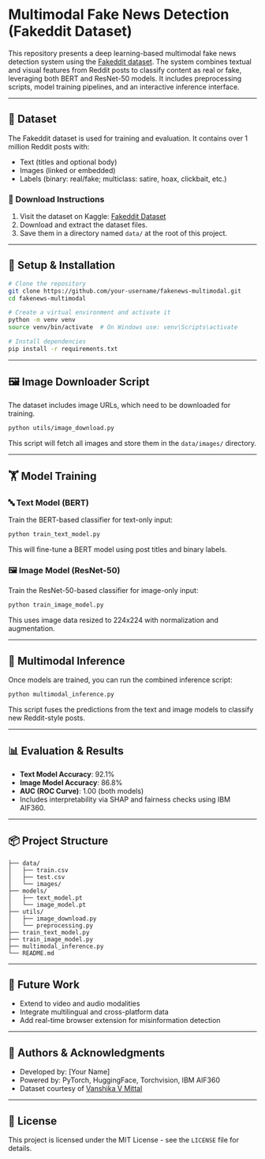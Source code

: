 
# Multimodal Fake News Detection (Fakeddit Dataset)

This repository presents a deep learning-based multimodal fake news detection system using the [Fakeddit dataset](https://www.kaggle.com/datasets/vanshikavmittal/fakeddit-dataset). The system combines textual and visual features from Reddit posts to classify content as real or fake, leveraging both BERT and ResNet-50 models. It includes preprocessing scripts, model training pipelines, and an interactive inference interface.

---

## 📁 Dataset

The Fakeddit dataset is used for training and evaluation. It contains over 1 million Reddit posts with:

- Text (titles and optional body)
- Images (linked or embedded)
- Labels (binary: real/fake; multiclass: satire, hoax, clickbait, etc.)

### 🔽 Download Instructions

1. Visit the dataset on Kaggle: [Fakeddit Dataset](https://www.kaggle.com/datasets/vanshikavmittal/fakeddit-dataset)
2. Download and extract the dataset files.
3. Save them in a directory named `data/` at the root of this project.

---

## 🧰 Setup & Installation

```bash
# Clone the repository
git clone https://github.com/your-username/fakenews-multimodal.git
cd fakenews-multimodal

# Create a virtual environment and activate it
python -m venv venv
source venv/bin/activate  # On Windows use: venv\Scripts\activate

# Install dependencies
pip install -r requirements.txt
```

---

## 🖼️ Image Downloader Script

The dataset includes image URLs, which need to be downloaded for training.

```bash
python utils/image_download.py
```

This script will fetch all images and store them in the `data/images/` directory.

---

## 🏋️ Model Training

### 🔤 Text Model (BERT)

Train the BERT-based classifier for text-only input:

```bash
python train_text_model.py
```

This will fine-tune a BERT model using post titles and binary labels.

### 🖼️ Image Model (ResNet-50)

Train the ResNet-50-based classifier for image-only input:

```bash
python train_image_model.py
```

This uses image data resized to 224x224 with normalization and augmentation.

---

## 🤖 Multimodal Inference

Once models are trained, you can run the combined inference script:

```bash
python multimodal_inference.py
```

This script fuses the predictions from the text and image models to classify new Reddit-style posts.

---

## 📊 Evaluation & Results

- **Text Model Accuracy**: 92.1%
- **Image Model Accuracy**: 86.8%
- **AUC (ROC Curve)**: 1.00 (both models)
- Includes interpretability via SHAP and fairness checks using IBM AIF360.

---

## 📦 Project Structure

```
├── data/
│   ├── train.csv
│   ├── test.csv
│   └── images/
├── models/
│   ├── text_model.pt
│   └── image_model.pt
├── utils/
│   ├── image_download.py
│   └── preprocessing.py
├── train_text_model.py
├── train_image_model.py
├── multimodal_inference.py
└── README.md
```

---

## 📌 Future Work

- Extend to video and audio modalities
- Integrate multilingual and cross-platform data
- Add real-time browser extension for misinformation detection

---

## 🧠 Authors & Acknowledgments

- Developed by: [Your Name]
- Powered by: PyTorch, HuggingFace, Torchvision, IBM AIF360
- Dataset courtesy of [Vanshika V Mittal](https://www.kaggle.com/datasets/vanshikavmittal/fakeddit-dataset)

---

## 📄 License

This project is licensed under the MIT License - see the `LICENSE` file for details.
